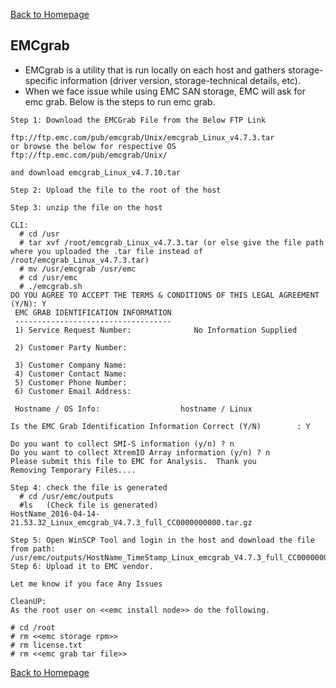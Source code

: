 [Back to Homepage](https://linuxcloudadmin.github.io)

## EMCgrab
- EMCgrab is a utility that is run locally on each host and gathers storage-specific information (driver version, storage-technical details, etc).
- When we face issue while using EMC SAN storage, EMC will ask for emc grab. Below is the steps to run emc grab.

```
Step 1: Download the EMCGrab File from the Below FTP Link

ftp://ftp.emc.com/pub/emcgrab/Unix/emcgrab_Linux_v4.7.3.tar
or browse the below for respective OS
ftp://ftp.emc.com/pub/emcgrab/Unix/

and download emcgrab_Linux_v4.7.10.tar

Step 2: Upload the file to the root of the host

Step 3: unzip the file on the host

CLI:
  # cd /usr
  # tar xvf /root/emcgrab_Linux_v4.7.3.tar (or else give the file path where you uploaded the .tar file instead of /root/emcgrab_Linux_v4.7.3.tar)
  # mv /usr/emcgrab /usr/emc
  # cd /usr/emc
  # ./emcgrab.sh
DO YOU AGREE TO ACCEPT THE TERMS & CONDITIONS OF THIS LEGAL AGREEMENT (Y/N): Y
 EMC GRAB IDENTIFICATION INFORMATION
 -----------------------------------
 1) Service Request Number:              No Information Supplied

 2) Customer Party Number:

 3) Customer Company Name:
 4) Customer Contact Name:
 5) Customer Phone Number:
 6) Customer Email Address:

 Hostname / OS Info:                  hostname / Linux

Is the EMC Grab Identification Information Correct (Y/N)        : Y

Do you want to collect SMI-S information (y/n) ? n
Do you want to collect XtremIO Array information (y/n) ? n
Please submit this file to EMC for Analysis.  Thank you
Removing Temporary Files....

Step 4: check the file is generated
  # cd /usr/emc/outputs
  #ls   (Check file is generated)
HostName_2016-04-14-21.53.32_Linux_emcgrab_V4.7.3_full_CC0000000000.tar.gz

Step 5: Open WinSCP Tool and login in the host and download the file from path: /usr/emc/outputs/HostName_TimeStamp_Linux_emcgrab_V4.7.3_full_CC0000000000.tar.gz
Step 6: Upload it to EMC vendor.

Let me know if you face Any Issues

CleanUP:
As the root user on <<emc install node>> do the following.

# cd /root
# rm <<emc storage rpm>>
# rm license.txt
# rm <<emc grab tar file>>
```


[Back to Homepage](https://linuxcloudadmin.github.io)
